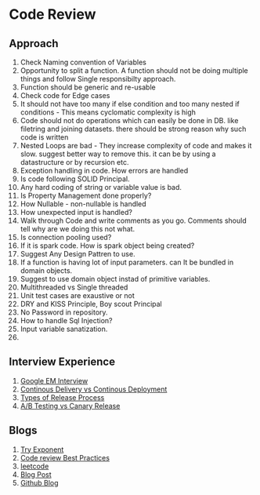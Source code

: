 # Code Review

## Approach
1. Check Naming convention of Variables
2. Opportunity to split a function. A function should not be doing multiple things and follow Single responsibilty approach.
3. Function should be generic and re-usable
4. Check code for Edge cases
5. It should not have too many if else condition and too many nested if conditions - This means cyclomatic complexity is high
6. Code should not do operations which can easily be done in DB. like filetring and joining datasets. there should be strong reason why such code is written
7. Nested Loops are bad - They increase complexity of code and makes it slow. suggest better way to remove this. it can be by using a datastructure or by recursion etc.
8. Exception handling in code. How errors are handled
9. Is code following SOLID Principal.
10. Any hard coding of string or variable value is bad.
11. Is Property Management done properly?
12. How Nullable - non-nullable is handled
13. How unexpected input is handled?
14. Walk through Code and write comments as you go. Comments should tell why are we doing this not what.
15. Is connection pooling used?
16. If it is spark code. How is spark object being created?
17. Suggest Any Design Pattren to use.
18. If a function is having lot of input parameters. can It be bundled in domain objects.
19. Suggest to use domain object instad of primitive variables.
20. Multithreaded vs Single threaded
21. Unit test cases are exaustive or not
22. DRY and KISS Principle, Boy scout Principal
23. No Password in repository.
24. How to handle Sql Injection?
25. Input variable sanatization.
26. 

## Interview Experience
1. [Google EM Interview](https://www.teamblind.com/post/Google-code-review-interview-5HSeJtjD)
2. [Continous Delivery vs Continous Deployment](https://www.indellient.com/blog/whats-the-difference-between-continuous-integration-continuous-delivery-and-continuous-deployment/#:~:text=Continuous%20Delivery%20vs%20Continuous%20Deployment,-By%20this%20time&text=Continuous%20delivery%20is%20a%20partly,automating%20the%20entire%20the%20process.)
3. [Types of Release Process](https://www.testenvironmentmanagement.com/deployment-styles-bluegreen-canary-and-ab/)
4. [A/B Testing vs Canary Release](https://stackoverflow.com/questions/62092338/canary-vs-a-b-release-strategy)

## Blogs
1. [Try Exponent](https://blog.tryexponent.com/how-to-ace-a-code-review/)
2. [Code review Best Practices](https://www.youtube.com/watch?v=1Ge__2Yx_XQ)
3. [leetcode](https://leetcode.com/discuss/study-guide/1535554/how-to-prep-for-a-google-code-review-interview-question)
4. [Blog Post](http://www.javainterview.in/p/code-review-interview-questions.html)
5. [Github Blog](https://google.github.io/eng-practices/review/reviewer/looking-for.html)
